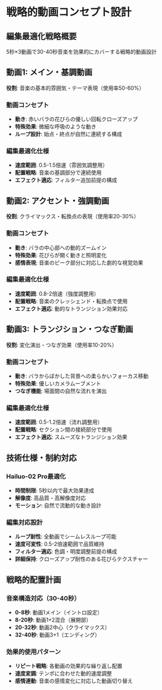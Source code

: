 # 戦略的動画コンセプト設計

## 編集最適化戦略概要
5秒×3動画で30-40秒音楽を効果的にカバーする戦略的動画設計

## 動画1: メイン・基調動画 
**役割**: 音楽の基本的雰囲気・テーマ表現（使用率50-60%）

### 動画コンセプト
- **動き**: 赤いバラの花びらの優しい回転クローズアップ
- **特殊効果**: 微細な呼吸のような動き
- **ループ設計**: 始点・終点が自然に連続する構成

### 編集最適化仕様
- **速度範囲**: 0.5-1.5倍速（雰囲気調整用）
- **配置戦略**: 音楽の基調部分で連続使用
- **エフェクト適応**: フィルター追加前提の構成

## 動画2: アクセント・強調動画
**役割**: クライマックス・転換点の表現（使用率20-30%）

### 動画コンセプト
- **動き**: バラの中心部への動的ズームイン
- **特殊効果**: 花びらが開く動きと照明変化
- **感情表現**: 音楽のピーク部分に対応した劇的な視覚効果

### 編集最適化仕様
- **速度範囲**: 0.8-2倍速（強度調整用）
- **配置戦略**: 音楽のクレッシェンド・転換点で使用
- **エフェクト適応**: 動的なトランジション効果対応

## 動画3: トランジション・つなぎ動画
**役割**: 変化演出・つなぎ効果（使用率10-20%）

### 動画コンセプト
- **動き**: バラからぼかした背景への柔らかいフォーカス移動
- **特殊効果**: 優しいカメラムーブメント
- **つなぎ機能**: 場面間の自然な流れを演出

### 編集最適化仕様
- **速度範囲**: 0.5-1.2倍速（流れ調整用）
- **配置戦略**: セクション間の接続部分で使用
- **エフェクト適応**: スムーズなトランジション効果

## 技術仕様・制約対応

### Hailuo-02 Pro最適化
- **時間制限**: 5秒以内で最大効果達成
- **解像度**: 高品質・高解像度対応
- **モーション**: 自然で流動的な動き設計

### 編集対応設計
- **ループ耐性**: 全動画でシームレスループ可能
- **速度可変性**: 0.5-2倍速範囲で品質維持
- **フィルター適応**: 色調・明度調整前提の構成
- **詳細保持**: クローズアップ耐性のある花びらテクスチャー

## 戦略的配置計画

### 音楽構造対応（30-40秒）
- **0-8秒**: 動画1メイン（イントロ設定）
- **8-20秒**: 動画1+2混合（展開部）
- **20-32秒**: 動画2中心（クライマックス）
- **32-40秒**: 動画3+1（エンディング）

### 効果的使用パターン
- **リピート戦略**: 各動画の効果的な繰り返し配置
- **速度変調**: テンポに合わせた動的速度調整
- **感情連動**: 音楽の感情変化に対応した動画切り替え